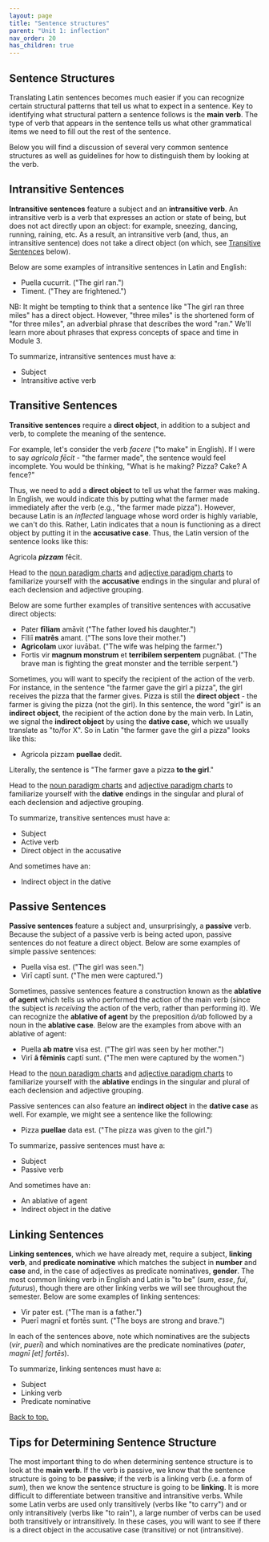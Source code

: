```yaml
---
layout: page
title: "Sentence structures"
parent: "Unit 1: inflection"
nav_order: 20
has_children: true
---
```




## Sentence Structures

Translating Latin sentences becomes much easier if you can recognize certain structural patterns that tell us what to expect in a sentence. Key to identifying what structural pattern a sentence follows is the **main verb**. The type of verb that appears in the sentence tells us what other grammatical items we need to fill out the rest of the sentence.

Below you will find a discussion of several very common sentence structures as well as guidelines for how to distinguish them by looking at the verb.


## Intransitive Sentences

**Intransitive sentences** feature a subject and an **intransitive verb**. An intransitive verb is a verb that expresses an action or state of being, but does not act directly upon an object: for example, sneezing, dancing, running, raining, etc. As a result, an intransitive verb (and, thus, an intransitive sentence) does not take a direct object (on which, see [Transitive Sentences](#transitive-sentences) below).

Below are some examples of intransitive sentences in Latin and English:

- Puella cucurrit. ("The girl ran.")
- Timent. ("They are frightened.")

NB: It might be tempting to think that a sentence like "The girl ran three miles" has a direct object. However, "three miles" is the shortened form of "for three miles", an adverbial phrase that describes the word "ran." We'll learn more about phrases that express concepts of space and time in Module 3.

To summarize, intransitive sentences must have a:

- Subject
- Intransitive active verb


## Transitive Sentences

**Transitive sentences** require a **direct object**, in addition to a subject and verb, to complete the meaning of the sentence.

For example, let's consider the verb *facere* ("to make" in English). If I were to say *agricola fēcit* - "the farmer made", the sentence would feel incomplete. You would be thinking, "What is he making? Pizza? Cake? A fence?"

Thus, we need to add a **direct object** to tell us what the farmer was making. In English, we would indicate this by putting what the farmer made immediately after the verb (e.g., "the farmer made pizza"). However, because Latin is an *inflected* language whose word order is highly variable, we can't do this. Rather, Latin indicates that a noun is functioning as a direct object by putting it in the **accusative case**. Thus, the Latin version of the sentence looks like this:

Agricola ***pizzam*** fēcit.

Head to the [noun paradigm charts](../../../reference/nouns-paradigms) and [adjective paradigm charts](../../../reference/adjectives-paradigms) to familiarize yourself with the **accusative** endings in the singular and plural of each declension and adjective grouping.

Below are some further examples of transitive sentences with accusative direct objects:

* Pater **fīliam** amāvit ("The father loved his daughter.")
* Fīliī **matrēs** amant. ("The sons love their mother.")
* **Agricolam** uxor iuvābat. ("The wife was helping the farmer.")
* Fortis vir **magnum monstrum** et **terribilem serpentem** pugnābat. ("The brave man is fighting the great monster and the terrible serpent.")

Sometimes, you will want to specify the recipient of the action of the verb. For instance, in the sentence "the farmer gave the girl a pizza", the girl receives the pizza that the farmer gives. Pizza is still the **direct object** - the farmer is giving the pizza (not the girl). In this sentence, the word "girl" is an **indirect object**, the recipient of the action done by the main verb. In Latin, we signal the **indirect object** by using the **dative case**, which we usually translate as "to/for X". So in Latin "the farmer gave the girl a pizza" looks like this:

* Agricola pizzam **puellae** dedit.

Literally, the sentence is "The farmer gave a pizza **to the girl**."

Head to the [noun paradigm charts](../../../reference/nouns-paradigms) and [adjective paradigm charts](../../../reference/adjectives-paradigms) to familiarize yourself with the **dative** endings in the singular and plural of each declension and adjective grouping.

To summarize, transitive sentences must have a:

- Subject
- Active verb
- Direct object in the accusative

And sometimes have an:

- Indirect object in the dative


## Passive Sentences

**Passive sentences** feature a subject and, unsurprisingly, a **passive** verb. Because the subject of a passive verb is being acted upon, passive sentences do not feature a direct object. Below are some examples of simple passive sentences:

* Puella visa est. ("The girl was seen.")
* Virī captī sunt. ("The men were captured.")

Sometimes, passive sentences feature a construction known as the **ablative of agent** which tells us who performed the action of the main verb (since the subject is *receiving* the action of the verb, rather than performing it). We can recognize the **ablative of agent** by the preposition *ā/ab* followed by a noun in the **ablative case**. Below are the examples from above with an ablative of agent:

* Puella **ab matre** visa est. ("The girl was seen by her mother.")
* Virī **ā fēminīs** captī sunt. ("The men were captured by the women.")

Head to the [noun paradigm charts](../../../reference/nouns-paradigms) and [adjective paradigm charts](../../../reference/adjectives-paradigms) to familiarize yourself with the **ablative** endings in the singular and plural of each declension and adjective grouping.

Passive sentences can also feature an **indirect object** in the **dative case** as well. For example, we might see a sentence like the following:

* Pizza **puellae** data est. ("The pizza was given to the girl.")

To summarize, passive sentences must have a:
* Subject
* Passive verb

And sometimes have an:
* An ablative of agent
* Indirect object in the dative

## Linking Sentences

**Linking sentences**, which we have already met, require a subject, **linking verb**, and **predicate nominative** which matches the subject in **number** and **case** and, in the case of adjectives as predicate nominatives, **gender**. The most common linking verb in English and Latin is "to be" (*sum*, *esse*, *fui*, *futurus*), though there are other linking verbs we will see throughout the semester. Below are some examples of linking sentences:

* Vir pater est. ("The man is a father.")
* Puerī magnī et fortēs sunt. ("The boys are strong and brave.")

In each of the sentences above, note which nominatives are the subjects (*vir*, *puerī*) and which nominatives are the predicate nominatives (*pater*, *magnī [et] fortēs*).

To summarize, linking sentences must have a:
* Subject
* Linking verb
* Predicate nominative

[Back to top.](#top)



## Tips for Determining Sentence Structure

The most important thing to do when determining sentence structure is to look at the **main verb**. If the verb is passive, we know that the sentence structure is going to be **passive**; if the verb is a linking verb (i.e. a form of *sum*), then we know the sentence structure is going to be **linking**. It is more difficult to differentiate between transitive and intransitive verbs. While some Latin verbs are used only transitively (verbs like "to carry") and or only intransitively (verbs like "to rain"), a large number of verbs can be used both transitively or intransitively. In these cases, you will want to see if there is a direct object in the accusative case (transitive) or not (intransitive).
